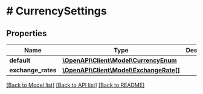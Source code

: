 # # CurrencySettings

## Properties

Name | Type | Description | Notes
------------ | ------------- | ------------- | -------------
**default** | [**\OpenAPI\Client\Model\CurrencyEnum**](CurrencyEnum.md) |  |
**exchange_rates** | [**\OpenAPI\Client\Model\ExchangeRate[]**](ExchangeRate.md) |  | [optional]

[[Back to Model list]](../../README.md#models) [[Back to API list]](../../README.md#endpoints) [[Back to README]](../../README.md)
